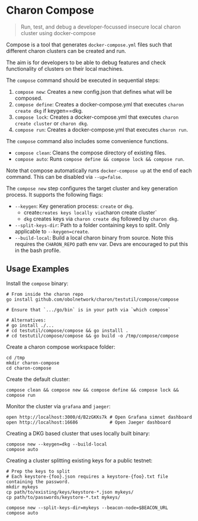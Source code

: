 # Charon Compose

> Run, test, and debug a developer-focussed insecure local charon cluster using docker-compose

Compose is a tool that generates `docker-compose.yml` files such that different charon clusters can be created and run.

The aim is for developers to be able to debug features and check functionality of clusters on their local machines.

The `compose` command should be executed in sequential steps:
 1. `compose new`: Creates a new config.json that defines what will be composed.
 2. `compose define`: Creates a docker-compose.yml that executes `charon create dkg` if keygen==dkg.
 3. `compose lock`: Creates a docker-compose.yml that executes `charon create cluster` or `charon dkg`.
 4. `compose run`: Creates a docker-compose.yml that executes `charon run`.

The `compose` command also includes some convenience functions.
- `compose clean`: Cleans the compose directory of existing files.
- `compose auto`: Runs `compose define && compose lock && compose run`.

Note that compose automatically runs `docker-compose up` at the end of each command. This can be disabled via `--up=false`.

The `compose new` step configures the target cluster and key generation process. It supports the following flags:
 - `--keygen`: Key generation process: `create` or `dkg`.
   - create` creates keys locally via `charon create cluster`
   - `dkg` creates keys via `charon create dkg` followed by `charon dkg`.
 - `--split-keys-dir`: Path to a folder containing keys to split. Only applicable to `--keygen=create`.
 - `--build-local`: Build a local charon binary from source. Note this requires the `CHARON_REPO` path env var. Devs are encouraged to put this in the bash profile.

## Usage Examples

Install the `compose` binary:
```
# From inside the charon repo
go install github.com/obolnetwork/charon/testutil/compose/compose

# Ensure that `.../go/bin` is in your path via `which compose`

# Alternatives:
# go install ./...
# cd testutil/compose/compose && go installl .
# cd testutil/compose/compose && go build -o /tmp/compose/compose
```

Create a charon compose workspace folder:
```
cd /tmp
mkdir charon-compose
cd charon-compose
```

Create the default cluster:
```
compose clean && compose new && compose define && compose lock && compose run
```

Monitor the cluster via `grafana` and `jaeger`:
```
open http://localhost:3000/d/B2zGKKs7k # Open Grafana simnet dashboard
open http://localhost:16686            # Open Jaeger dashboard
```

Creating a DKG based cluster that uses locally built binary:
```
compose new --keygen=dkg --build-local
compose auto
```

Creating a cluster splitting existing keys for a public testnet:
```
# Prep the keys to split
# Each keystore-{foo}.json requires a keystore-{foo}.txt file containing the password.
mkdir mykeys
cp path/to/existing/keys/keystore-*.json mykeys/
cp path/to/passwords/keystore-*.txt mykeys/

compose new --split-keys-dir=mykeys --beacon-node=$BEACON_URL
compose auto
```
